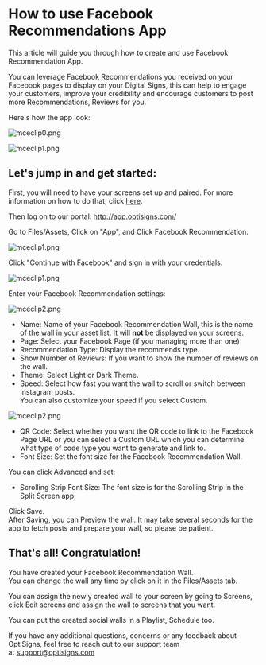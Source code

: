 # How to use Facebook Recommendations App

This article will guide you through how to create and use Facebook Recommendation App.

You can leverage Facebook Recommendations you received on your Facebook pages to display on your Digital Signs, this can help to engage your customers, improve your credibility and encourage customers to post more Recommendations, Reviews for you.

Here's how the app look:

![mceclip0.png](https://support.optisigns.com/hc/article_attachments/360080630334)

![mceclip1.png](https://support.optisigns.com/hc/article_attachments/360080630434)

## **Let's jump in and get started:**

First, you will need to have your screens set up and paired. For more information on how to do that, click [here](https://www.optisigns.com/blog/how-to-set-up-digital-signs-with-optisigns-and-amazon-fire-tv).

Then log on to our portal: <http://app.optisigns.com/>

Go to Files/Assets, Click on "App", and Click Facebook Recommendation.

![mceclip1.png](https://support.optisigns.com/hc/article_attachments/1500019424381)

Click "Continue with Facebook" and sign in with your credentials.

![mceclip1.png](https://support.optisigns.com/hc/article_attachments/360081683913)

Enter your Facebook Recommendation settings:

![mceclip2.png](https://support.optisigns.com/hc/article_attachments/1500019424401)

* Name: Name of your Facebook Recommendation Wall, this is the name of the wall in your asset list. It will **not** be displayed on your screens.
* Page: Select your Facebook Page (if you managing more than one)
* Recommendation Type: Display the recommends type.
* Show Number of Reviews: If you want to show the number of reviews on the wall.
* Theme: Select Light or Dark Theme.
* Speed: Select how fast you want the wall to scroll or switch between Instagram posts.  
  You can also customize your speed if you select Custom.

![mceclip2.png](https://support.optisigns.com/hc/article_attachments/26482756962707)

* QR Code: Select whether you want the QR code to link to the Facebook Page URL or you can select a Custom URL which you can determine what type of code type you want to generate and link to.
* Font Size: Set the font size for the Facebook Recommendation Wall.

You can click Advanced and set:

* Scrolling Strip Font Size: The font size is for the Scrolling Strip in the Split Screen app.

Click Save.  
After Saving, you can Preview the wall. It may take several seconds for the app to fetch posts and prepare your wall, so please be patient.

## **That's all! Congratulation!**

You have created your Facebook Recommendation Wall.  
You can change the wall any time by click on it in the Files/Assets tab.

You can assign the newly created wall to your screen by going to Screens, click Edit screens and assign the wall to screens that you want.

You can put the created social walls in a Playlist, Schedule too.

If you have any additional questions, concerns or any feedback about OptiSigns, feel free to reach out to our support team at [support@optisigns.com](mailto:support@optisigns.com)